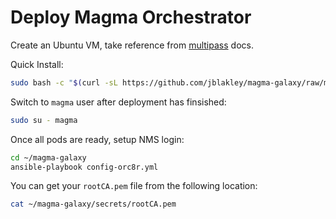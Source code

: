 # Deploy Magma Orchestrator

Create an Ubuntu VM, take reference from [multipass](docs/multipass.md) docs.

Quick Install:
```bash
sudo bash -c "$(curl -sL https://github.com/jblakley/magma-galaxy/raw/master/deploy-orc8r.sh)"
```

Switch to `magma` user after deployment has finsished:
```bash
sudo su - magma
```

Once all pods are ready, setup NMS login:
```bash
cd ~/magma-galaxy
ansible-playbook config-orc8r.yml
```

You can get your `rootCA.pem` file from the following location:
```bash
cat ~/magma-galaxy/secrets/rootCA.pem
```
